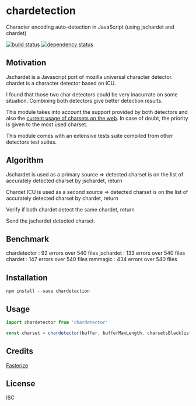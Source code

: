 # chardetection

Character encoding auto-detection in JavaScript (using jschardet and chardet)

[![build status](https://secure.travis-ci.org/fasterize/chardetection.svg)](http://travis-ci.org/fasterize/chardetection)
[![dependency status](https://david-dm.org/fasterize/chardetection.svg)](https://david-dm.org/fasterize/chardetection)

## Motivation

Jschardet is a Javascript port of mozilla universal character detector.
chardet is a character detector based on ICU.

I found that those two char detectors could be very inacurrate on some situation.
Combining both detectors give better detection results.

This module takes into account the support provided by both detectors and also the [current usage of charsets on the web](https://w3techs.com/technologies/overview/character_encoding/all). In case of doubt, the priority is given to the most used charset.

This module comes with an extensive tests suite compiled from other detectors test suites.

## Algorithm

Jschardet is used as a primary source
=> detected charset is on the list of accurately detected charset by jschardet, return

Chardet ICU is used as a second source
=> detected charset is on the list of accurately detected charset by chardet, return

Verify if both chardet detect the same chardet, return

Send the jschardet detected charset.

## Benchmark

chardetector : 92 errors over 540 files
jschardet : 133 errors over 540 files
chardet : 147 errors over 540 files
mmmagic : 434 errors over 540 files

## Installation

```
npm install --save chardetection
```

## Usage

```js
import chardetector from 'chardetector'

const charset = chardetector(buffer, bufferMaxLength, charsetsBlacklist);
```

## Credits
[Fasterize](https://github.com/fasterize/)

## License

ISC

